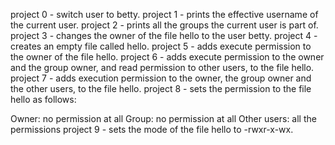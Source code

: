 project 0 - switch user to betty.
project 1 - prints the effective username of the current user.
project 2 - prints all the groups the current user is part of.
project 3 - changes the owner of the file hello to the user betty.
project 4 - creates an empty file called hello.
project 5 - adds execute permission to the owner of the file hello.
project 6 - adds execute permission to the owner and the group owner, and read permission to other users, to the file hello.
project 7 - adds execution permission to the owner, the group owner and the other users, to the file hello.
project 8 - sets the permission to the file hello as follows:

Owner: no permission at all
Group: no permission at all
Other users: all the permissions
project 9 - sets the mode of the file hello to -rwxr-x-wx.
